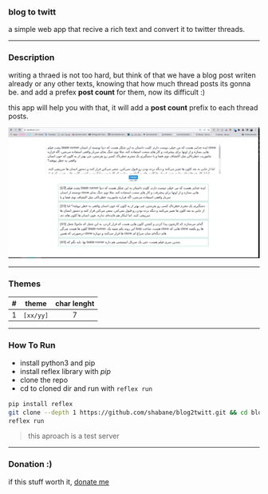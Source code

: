 ### blog to twitt

a simple web app that recive a rich text and convert it to twitter threads.

---

### Description

writing a thraed is not too hard, but think of that we have a blog post writen already
or any other texts, knowing that how much thread posts its gonna be. and add a prefex
**post count** for them, now its difficult :)

this app will help you with that, it will add a **post count** prefix to each thread posts.

![text to twitter threads](assets/shot.jpg)

---

### Themes

|  #  |       theme       | char lenght |
|:---:|:-----------------:|:-----------:|
|  1  |     `[xx/yy]`     |      7      |

---

### How To Run

- install python3 and pip
- install reflex library with *pip*
- clone the repo
- cd to cloned dir and run with `reflex run`

```bash
pip install reflex
git clone --depth 1 https://github.com/shabane/blog2twitt.git && cd blog2twitt
reflex run
```

> this aproach is a test server

---

### Donation :)

if this stuff worth it, [donate me](https://daramet.com/shabane)